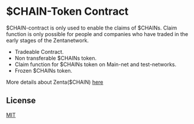 # $CHAIN-Token Contract

$CHAIN-contract is only used to enable the claims of $CHAINs. Claim function is only possible for people and companies who have traded in the early stages of the Zentanetwork.

- Tradeable Contract.
- Non transferable $CHAINs token.
- Claim function for $CHAINs token on Main-net and test-networks.
- Frozen $CHAINs token.

More details about Zenta($CHAIN) [here](https://docs.zentachain.io/economics)


## License

[MIT](https://github.com/ZentaChain/CHAIN-Token/blob/main/LICENSE)
